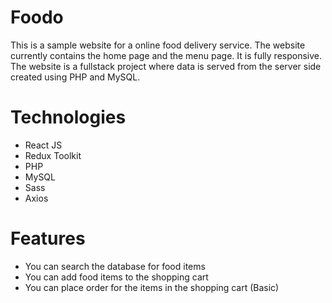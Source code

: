 # Foodo

This is a sample website for a online food delivery service. The website currently contains the home page and the menu page. It is fully responsive. The website is a fullstack project where data is served from the server side created using PHP and MySQL.

# Technologies

- React JS
- Redux Toolkit
- PHP
- MySQL
- Sass
- Axios

# Features

- You can search the database for food items
- You can add food items to the shopping cart
- You can place order for the items in the shopping cart (Basic)
